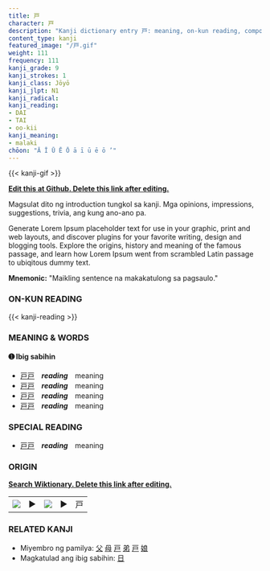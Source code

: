 ```yaml
---
title: 戸
character: 戸
description: "Kanji dictionary entry 戸: meaning, on-kun reading, compounds, origin, related kanji"
content_type: kanji
featured_image: "/戸.gif"
weight: 111
frequency: 111
kanji_grade: 9
kanji_strokes: 1
kanji_class: Jōyō
kanji_jlpt: N1
kanji_radical: 
kanji_reading: 
- DAI
- TAI
- oo-kii
kanji_meaning:
- malaki
chōon: "Ā Ī Ū Ē Ō ā ī ū ē ō ’"
---
```

[//]: # (Don't edit the line below. Kanji animated GIF code is automatically generated.)
{{< kanji-gif >}}

[//]: # (Edit below this line.)

**[Edit this at Github. Delete this link after editing.](https://github.com/tim0g/tim/tree/main/content/kanji/戸/index.md)**

Magsulat dito ng introduction tungkol sa kanji. Mga opinions, impressions, suggestions, trivia, ang kung ano-ano pa.

Generate Lorem Ipsum placeholder text for use in your graphic, print and web layouts, and discover plugins for your favorite writing, design and blogging tools. Explore the origins, history and meaning of the famous passage, and learn how Lorem Ipsum went from scrambled Latin passage to ubiqitous dummy text.
 
**Mnemonic:** "Maikling sentence na makakatulong sa pagsaulo."

### ON-KUN READING

[//]: # (Don't edit the line below. ON-KUN READING code is automatically generated.)
{{< kanji-reading >}}

### MEANING & WORDS

#### ➊ **Ibig sabihin**
  - [戸](../戸)[戸](../戸)　***reading***　meaning
  - [戸](../戸)[戸](../戸)　***reading***　meaning
  - [戸](../戸)[戸](../戸)　***reading***　meaning
  - [戸](../戸)[戸](../戸)　***reading***　meaning

### SPECIAL READING
  - [戸](../戸)[戸](../戸)　***reading***　meaning

### ORIGIN

**[Search Wiktionary. Delete this link after editing.](https://wiktionary.org/wiki/戸)**
<table class="kanji-table"><tr><td>
<img src="60px-戸-bronze.svg.png">
</td><td>▶</td><td>
<img src="60px-戸-oracle.svg.png">
</td><td>▶</td>
<td class="kanji-origin">戸</td>
</tr></table>

### RELATED KANJI
- Miyembro ng pamilya: [父](../父) [母](../母) [戸](../戸) [弟](../弟) [戸](../戸) [娘](../娘)
- Magkatulad ang ibig sabihin: [日](../日)
